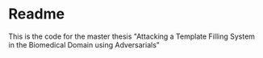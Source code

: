 # Readme

This is the code for the master thesis "Attacking a Template Filling System in the Biomedical Domain using Adversarials"


